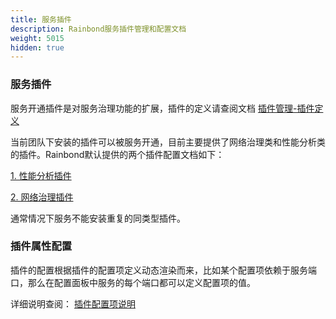 ```yaml
---
title: 服务插件
description: Rainbond服务插件管理和配置文档
weight: 5015
hidden: true
---
```


### 服务插件

服务开通插件是对服务治理功能的扩展，插件的定义请查阅文档 [插件管理-插件定义](/user-manual/plugin-manage/plugin-manage/)

当前团队下安装的插件可以被服务开通，目前主要提供了网络治理类和性能分析类的插件。Rainbond默认提供的两个插件配置文档如下：

[1. 性能分析插件](/user-manual/plugin-manage/tcm-plugin/)

[2. 网络治理插件](/user-manual/plugin-manage/mesh-plugin/)

通常情况下服务不能安装重复的同类型插件。

### 插件属性配置

插件的配置根据插件的配置项定义动态渲染而来，比如某个配置项依赖于服务端口，那么在配置面板中服务的每个端口都可以定义配置项的值。

详细说明查阅： [插件配置项说明](/user-manual/plugin-manage/plugin-manage/)
